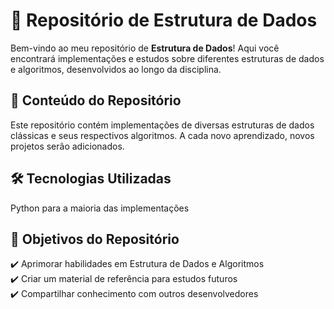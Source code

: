 # 📂 Repositório de Estrutura de Dados

Bem-vindo ao meu repositório de **Estrutura de Dados**! Aqui você encontrará implementações e estudos sobre diferentes estruturas de dados e algoritmos, desenvolvidos ao longo da disciplina.

## 📌 Conteúdo do Repositório

Este repositório contém implementações de diversas estruturas de dados clássicas e seus respectivos algoritmos. A cada novo aprendizado, novos projetos serão adicionados.  

## 🛠 Tecnologias Utilizadas
Python para a maioria das implementações

## 📌 Objetivos do Repositório
✔️ Aprimorar habilidades em Estrutura de Dados e Algoritmos  
✔️ Criar um material de referência para estudos futuros  
✔️ Compartilhar conhecimento com outros desenvolvedores
